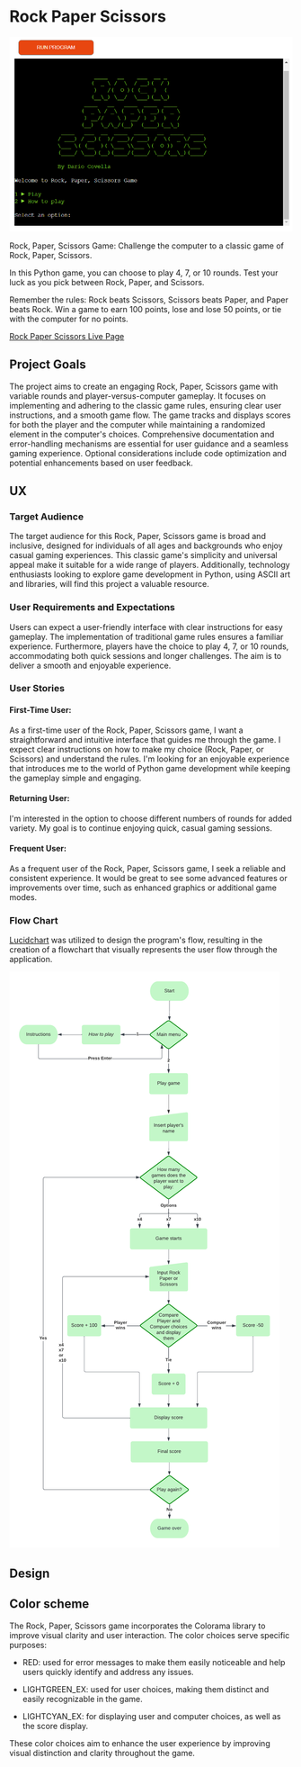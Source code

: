 # Rock Paper Scissors

![Mockup image](documentation\images\homepage.PNG)

Rock, Paper, Scissors Game: Challenge the computer to a classic game of Rock, Paper, Scissors.

In this Python game, you can choose to play 4, 7, or 10 rounds. Test your luck as you pick between Rock, Paper, and Scissors.

Remember the rules: Rock beats Scissors, Scissors beats Paper, and Paper beats Rock. Win a game to earn 100 points, lose and lose 50 points, or tie with the computer for no points.

[Rock Paper Scissors Live Page](https://rock-paper-scissors-pp3-b3c7dd81e311.herokuapp.com/)

## Project Goals

The project aims to create an engaging Rock, Paper, Scissors game with variable rounds and player-versus-computer gameplay.
It focuses on implementing and adhering to the classic game rules, ensuring clear user instructions, and a smooth game flow. The game tracks and displays scores for both the player and the computer while maintaining a randomized element in the computer's choices. Comprehensive documentation and error-handling mechanisms are essential for user guidance and a seamless gaming experience. Optional considerations include code optimization and potential enhancements based on user feedback.

## UX

### Target Audience

The target audience for this Rock, Paper, Scissors game is broad and inclusive, designed for individuals of all ages and backgrounds who enjoy casual gaming experiences. This classic game's simplicity and universal appeal make it suitable for a wide range of players. Additionally, technology enthusiasts looking to explore game development in Python, using ASCII art and libraries, will find this project a valuable resource.

### User Requirements and Expectations

Users can expect a user-friendly interface with clear instructions for easy gameplay. The implementation of traditional game rules ensures a familiar experience. Furthermore, players have the choice to play 4, 7, or 10 rounds, accommodating both quick sessions and longer challenges. The aim is to deliver a smooth and enjoyable experience.

### User Stories

#### First-Time User:

As a first-time user of the Rock, Paper, Scissors game, I want a straightforward and intuitive interface that guides me through the game. I expect clear instructions on how to make my choice (Rock, Paper, or Scissors) and understand the rules. I'm looking for an enjoyable experience that introduces me to the world of Python game development while keeping the gameplay simple and engaging.

#### Returning User:

I'm interested in the option to choose different numbers of rounds for added variety. My goal is to continue enjoying quick, casual gaming sessions.

#### Frequent User:

As a frequent user of the Rock, Paper, Scissors game, I seek a reliable and consistent experience. It would be great to see some advanced features or improvements over time, such as enhanced graphics or additional game modes.

### Flow Chart

[Lucidchart](https://www.lucidchart.com/pages/) was utilized to design the program's flow, resulting in the creation of a flowchart that visually represents the user flow through the application.

![Flowchart](documentation/images/flowchart.png)

## Design

## Color scheme

The Rock, Paper, Scissors game incorporates the Colorama library to improve visual clarity and user interaction. The color choices serve specific purposes:

- RED: used for error messages to make them easily noticeable and help users quickly identify and address any issues.

- LIGHTGREEN_EX: used for user choices, making them distinct and easily recognizable in the game.

- LIGHTCYAN_EX: for displaying user and computer choices, as well as the score display.

These color choices aim to enhance the user experience by improving visual distinction and clarity throughout the game.
